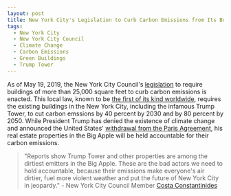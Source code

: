 ```yaml
---
layout: post
title: New York City's Legislation to Curb Carbon Emissions from Its Buildings Enacted
tags:
  - New York City
  - New York City Council
  - Climate Change
  - Carbon Emissions
  - Green Buildings
  - Trump Tower
---
```


As of May 19, 2019, the New York City Council's [legislation](https://legistar.council.nyc.gov/LegislationDetail.aspx?ID=3761078&GUID=B938F26C-E9B9-4B9F-B981-1BB2BB52A486&Options=ID|Text|&Search=green) to require buildings of more than 25,000 square feet to curb carbon emissions is enacted. This local law, known to be [the first of its kind worldwide](https://www.cbsnews.com/news/new-york-city-carbon-emissions-from-trump-tower-and-other-buildings-80-percent/), requires the existing buildings in the New York City, including the infamous Trump Tower, to cut carbon emssions by 40 percent by 2030 and by 80 percent by 2050. While President Trump has denied the existence of climate change and announced the United States' [withdrawal from the Paris Agreement](https://www.whitehouse.gov/briefings-statements/statement-president-trump-paris-climate-accord), his real estate properties in the Big Apple will be held accountable for their carbon emissions.

> "Reports show Trump Tower and other properties are among the dirtiest emitters in the Big Apple. These are the bad actors we need to hold accountable, because their emissions make everyone's air dirtier, fuel more violent weather and put the future of New York City in jeopardy." - New York City Council Member [Costa Constantinides](https://www.cbsnews.com/news/new-york-city-carbon-emissions-from-trump-tower-and-other-buildings-80-percent/)
